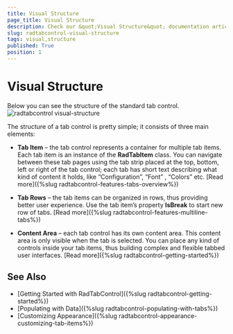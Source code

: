 ```yaml
---
title: Visual Structure
page_title: Visual Structure
description: Check our &quot;Visual Structure&quot; documentation article for the RadTabControl {{ site.framework_name }} control.
slug: radtabcontrol-visual-structure
tags: visual,structure
published: True
position: 1
---
```


# Visual Structure

Below you can see the structure of the standard tab control.
![radtabcontrol visual-structure](images/radtabcontrol_visual-structure.png)

The structure of a tab control is pretty simple; it consists of three main elements:

* __Tab Item__ – the tab control represents a container for multiple tab items. Each tab item is an instance of the __RadTabItem__ class. You can navigate between these tab pages using the tab strip placed at the top, bottom, left or right of the tab control; each tab has short text describing what kind of content it holds, like “Configuration”, “Font” , “Colors” etc. [Read more]({%slug radtabcontrol-features-tabs-overview%})

* __Tab Rows__ – the tab items can be organized in rows, thus providing better user experience. Use the tab item’s property __IsBreak__ to start new row of tabs. [Read more]({%slug radtabcontrol-features-multiline-tabs%})

* __Content Area__ – each tab control has its own content area. This content area is only visible when the tab is selected. You can place any kind of controls inside your tab items, thus building complex and flexible tabbed user interfaces. [Read more]({%slug radtabcontrol-getting-started%})

## See Also  
 * [Getting Started with RadTabControl]({%slug radtabcontrol-getting-started%})
 * [Populating with Data]({%slug radtabcontrol-populating-with-tabs%})
 * [Customizing Appearance]({%slug radtabcontrol-appearance-customizing-tab-items%})
